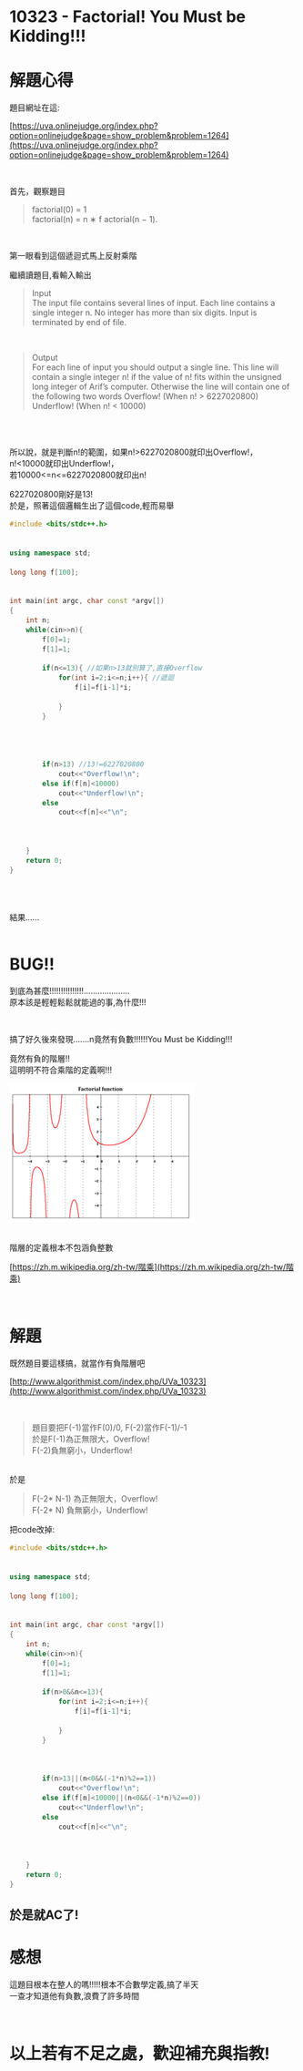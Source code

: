 

# 10323 - Factorial! You Must be Kidding!!!

解題心得
==================================

題目網址在這: 

[https://uva.onlinejudge.org/index.php?option=onlinejudge&page=show_problem&problem=1264](https://uva.onlinejudge.org/index.php?option=onlinejudge&page=show_problem&problem=1264)

<br />

首先，觀察題目


>
>factorial(0) = 1<br />
>factorial(n) = n ∗ f actorial(n − 1).
>

<br />

第一眼看到這個遞迴式馬上反射乘階
<br />

繼續讀題目,看輸入輸出<br />

>Input<br />
The input file contains several lines of input. Each line contains a single integer n. No integer has more
than six digits. Input is terminated by end of file.

<br />

>Output<br />
For each line of input you should output a single line. This line will contain a single integer n! if the
value of n! fits within the unsigned long integer of Arif’s computer. Otherwise the line will contain one
of the following two words
Overflow! (When n! > 6227020800)
Underflow! (When n! < 10000)

<br />
<br />

所以說，就是判斷n!的範圍，如果n!>6227020800就印出Overflow!，<br />
n!<10000就印出Underflow!，<br />
若10000<=n<=6227020800就印出n!
<br />

6227020800剛好是13!<br />
於是，照著這個邏輯生出了這個code,輕而易舉<br />


```cpp
#include <bits/stdc++.h>


using namespace std;

long long f[100];


int main(int argc, char const *argv[])
{
	int n;
	while(cin>>n){
		f[0]=1;
		f[1]=1;
		
		if(n<=13){ //如果n>13就別算了,直接Overflow
			for(int i=2;i<=n;i++){ //遞迴
				f[i]=f[i-1]*i;
				
			}
		}




		if(n>13) //13!=6227020800
			cout<<"Overflow!\n";
		else if(f[n]<10000)
			cout<<"Underflow!\n";
		else
			cout<<f[n]<<"\n";



	}
	return 0;
}




```




<br />
結果......
<br />

<br />

BUG!!
===============================================

到底為甚麼!!!!!!!!!!!!!!!....................<br />
原本該是輕輕鬆鬆就能過的事,為什麼!!!<br />

<br />

搞了好久後來發現.......n竟然有負數!!!!!!You Must be Kidding!!!<br />

竟然有負的階層!!<br />
這明明不符合乘階的定義啊!!!<br />

![](https://github.com/zinwang/APCS/blob/master/325px-Factorial_plot.png)


<br />
階層的定義根本不包涵負整數<br />

[https://zh.m.wikipedia.org/zh-tw/階乘](https://zh.m.wikipedia.org/zh-tw/階乘)

<br />

解題
=============================
既然題目要這樣搞，就當作有負階層吧
<br />

[http://www.algorithmist.com/index.php/UVa_10323](http://www.algorithmist.com/index.php/UVa_10323)


<br />

>題目要把F(-1)當作F(0)/0, F(-2)當作F(-1)/-1<br />
於是F(-1)為正無限大，Overflow!<br />
F(-2)負無窮小，Underflow!<br />

<br />
於是


>F(-2* N-1) 為正無限大，Overflow!<br />
>F(-2* N) 負無窮小，Underflow!<br />


把code改掉:
<br />

```cpp
#include <bits/stdc++.h>


using namespace std;

long long f[100];


int main(int argc, char const *argv[])
{
	int n;
	while(cin>>n){
		f[0]=1;
		f[1]=1;
		
		if(n>0&&n<=13){
			for(int i=2;i<=n;i++){
				f[i]=f[i-1]*i;
				
			}
		}



		if(n>13||(n<0&&(-1*n)%2==1))
			cout<<"Overflow!\n";
		else if(f[n]<10000||(n<0&&(-1*n)%2==0))
			cout<<"Underflow!\n";
		else
			cout<<f[n]<<"\n";



	}
	return 0;
}

```


於是就AC了!
----------------------------


感想
============================
這題目根本在整人的嗎!!!!!根本不合數學定義,搞了半天<br />
一查才知道他有負數,浪費了許多時間



<br />


以上若有不足之處，歡迎補充與指教!
==============================================

<br />
<br />


























